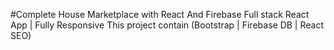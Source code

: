 #Complete House Marketplace with React And Firebase
Full stack React App | Fully Responsive
This project contain (Bootstrap | Firebase DB | React SEO)

